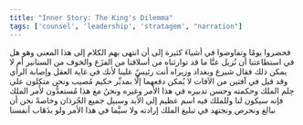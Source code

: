 ```yaml
---
title: "Inner Story: The King's Dilemma"
tags: ['counsel', 'leadership', 'stratagem', "narration"]
---
```


 فحضروا يومًا وتفاوضوا في أشياءَ كثيرة إلى أن انتهى بهم الكلام إلى هذا المعنى وهو هل في استطاعتنا أن نُزيل عنَّا ما قد توارثناه من أسلافنا من الفزَع والخوف من السنانير أم لا يمكن ذلك فقال شيرع وبغداد وزيراه أنت رئيسٌ علينا لأنك في غاية العقل وإصابة الرأي وقد قيل في آفتين من الآفات لا يُمكن دفعهما إلَّا بمدبِّر حكيم مُصيب ونحن متكِلون على حِلم الملك وحكمته وحسن تدبيره في هذا الأمر وغيره ونحنُ مع هذا مُستعدُّون لأمر الملك فإنه سيكون لنا وللملك فيه اسم عظيم إلى الأبد وسبيل جميع الجُرذان وخاصةً نحن أن نبالغ ونحرص ونجتهد في تبليغ الملك إرادته ولا سيَّما في هذا الأمر ولو بذَهَاب أنفسنا
